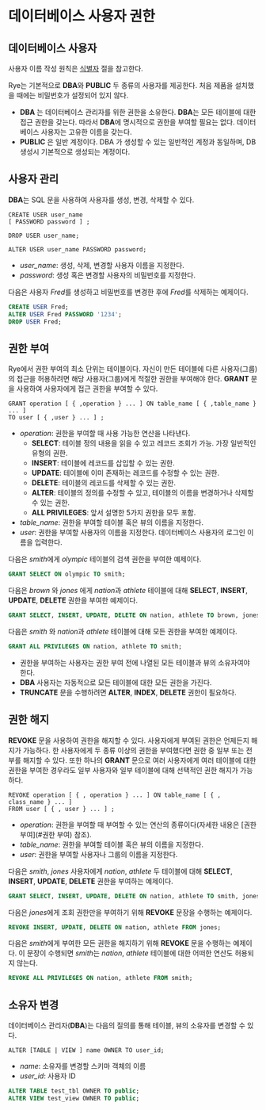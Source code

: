 데이터베이스 사용자 권한
========================

데이터베이스 사용자
-------------------

사용자 이름 작성 원칙은 [식별자](../identifier.md) 절을 참고한다.

Rye는 기본적으로 **DBA**와 **PUBLIC** 두 종류의 사용자를 제공한다. 처음 제품을 설치했을 때에는 비밀번호가 설정되어 있지 않다.

-   **DBA** 는 데이터베이스 관리자를 위한 권한을 소유한다. **DBA**는 모든 테이블에 대한 접근 권한을 갖는다. 따라서 **DBA**에 명시적으로 권한을 부여할 필요는 없다. 데이터베이스 사용자는 고유한 이름을 갖는다. 
-   **PUBLIC** 은 일반 계정이다. DBA 가 생성할 수 있는 일반적인 계정과 동일하며, DB 생성시 기본적으로 생성되는 계정이다. 

사용자 관리
-----------

**DBA**는 SQL 문을 사용하여 사용자를 생성, 변경, 삭제할 수 있다.

    CREATE USER user_name
    [ PASSWORD password ] ;

    DROP USER user_name;

    ALTER USER user_name PASSWORD password;

-   *user\_name*: 생성, 삭제, 변경할 사용자 이름을 지정한다.
-   *password*: 생성 혹은 변경할 사용자의 비밀번호를 지정한다.

다음은 사용자 *Fred*를 생성하고 비밀번호를 변경한 후에 *Fred*를 삭제하는 예제이다.

``` sql
CREATE USER Fred;
ALTER USER Fred PASSWORD '1234';
DROP USER Fred;
```

권한 부여
---------

Rye에서 권한 부여의 최소 단위는 테이블이다. 자신이 만든 테이블에 다른 사용자(그룹)의 접근을 허용하려면 해당 사용자(그룹)에게 적절한 권한을 부여해야 한다. **GRANT** 문을 사용하여 사용자에게 접근 권한을 부여할 수 있다.

    GRANT operation [ { ,operation } ... ] ON table_name [ { ,table_name } ... ]
    TO user [ { ,user } ... ] ; 

-   *operation*: 권한을 부여할 때 사용 가능한 연산을 나타낸다.
    -   **SELECT**: 테이블 정의 내용을 읽을 수 있고 레코드 조회가 가능. 가장 일반적인 유형의 권한.
    -   **INSERT**: 테이블에 레코드를 삽입할 수 있는 권한.
    -   **UPDATE**: 테이블에 이미 존재하는 레코드를 수정할 수 있는 권한.
    -   **DELETE**: 테이블의 레코드를 삭제할 수 있는 권한.
    -   **ALTER**: 테이블의 정의를 수정할 수 있고, 테이블의 이름을 변경하거나 삭제할 수 있는 권한.
    -   **ALL PRIVILEGES**: 앞서 설명한 5가지 권한을 모두 포함.
-   *table\_name*: 권한을 부여할 테이블 혹은 뷰의 이름을 지정한다.
-   *user*: 권한을 부여할 사용자의 이름을 지정한다. 데이터베이스 사용자의 로그인 이름을 입력한다.

다음은 *smith*에게 *olympic* 테이블의 검색 권한을 부여한 예제이다.

``` sql
GRANT SELECT ON olympic TO smith;
```

다음은 *brown* 와 *jones* 에게 *nation*과 *athlete* 테이블에 대해 **SELECT**, **INSERT**, **UPDATE**, **DELETE** 권한을 부여한 예제이다.

``` sql
GRANT SELECT, INSERT, UPDATE, DELETE ON nation, athlete TO brown, jones;
```

다음은 *smith* 와 *nation*과 *athlete* 테이블에 대해 모든 권한을 부여한 예제이다.

``` sql
GRANT ALL PRIVILEGES ON nation, athlete TO smith;
```

* 권한을 부여하는 사용자는 권한 부여 전에 나열된 모든 테이블과 뷰의 소유자여야 한다.
* **DBA** 사용자는 자동적으로 모든 테이블에 대한 모든 권한을 가진다.
* **TRUNCATE** 문을 수행하려면 **ALTER**, **INDEX**, **DELETE** 권한이 필요하다.

권한 해지
---------

**REVOKE** 문을 사용하여 권한을 해지할 수 있다. 사용자에게 부여된 권한은 언제든지 해지가 가능하다. 한 사용자에게 두 종류 이상의 권한을 부여했다면 권한 중 일부 또는 전부를 해지할 수 있다. 또한 하나의 **GRANT** 문으로 여러 사용자에게 여러 테이블에 대한 권한을 부여한 경우라도 일부 사용자와 일부 테이블에 대해 선택적인 권한 해지가 가능하다.

    REVOKE operation [ { , operation } ... ] ON table_name [ { , class_name } ... ]
    FROM user [ { , user } ... ] ;

-   *operation*: 권한을 부여할 때 부여할 수 있는 연산의 종류이다(자세한 내용은 [권한 부여](#권한 부여) 참조).
-   *table\_name*: 권한을 부여할 테이블 혹은 뷰의 이름을 지정한다.
-   *user*: 권한을 부여할 사용자나 그룹의 이름을 지정한다.

다음은 *smith*, *jones* 사용자에게 *nation*, *athlete* 두 테이블에 대해 **SELECT**, **INSERT**, **UPDATE**, **DELETE** 권한을 부여하는 예제이다.

``` sql
GRANT SELECT, INSERT, UPDATE, DELETE ON nation, athlete TO smith, jones;
```

다음은 *jones*에게 조회 권한만을 부여하기 위해 **REVOKE** 문장을 수행하는 예제이다.

``` sql
REVOKE INSERT, UPDATE, DELETE ON nation, athlete FROM jones;
```

다음은 *smith*에게 부여한 모든 권한을 해지하기 위해 **REVOKE** 문을 수행하는 예제이다. 이 문장이 수행되면 *smith*는 *nation*, *athlete* 테이블에 대한 어떠한 연산도 허용되지 않는다.

``` sql
REVOKE ALL PRIVILEGES ON nation, athlete FROM smith;
```

소유자 변경
-----------

데이터베이스 관리자(**DBA**)는 다음의 질의를 통해 테이블, 뷰의 소유자를 변경할 수 있다. 

    ALTER [TABLE | VIEW ] name OWNER TO user_id;

-   *name*: 소유자를 변경할 스키마 객체의 이름
-   *user\_id*: 사용자 ID

``` sql
ALTER TABLE test_tbl OWNER TO public;
ALTER VIEW test_view OWNER TO public;
```

